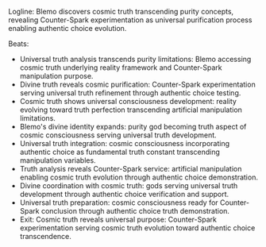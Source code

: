 ﻿---
series: 3
novella: 3
file: S3N3_CH06
type: chapter
pov: Blemo
setting: Universal truth facility - cosmic purity
word_target_min: 1201
word_target_max: 2299
status: outline
---
Logline: Blemo discovers cosmic truth transcending purity concepts, revealing Counter-Spark experimentation as universal purification process enabling authentic choice evolution.

Beats:
- Universal truth analysis transcends purity limitations: Blemo accessing cosmic truth underlying reality framework and Counter-Spark manipulation purpose.
- Divine truth reveals cosmic purification: Counter-Spark experimentation serving universal truth refinement through authentic choice testing.
- Cosmic truth shows universal consciousness development: reality evolving toward truth perfection transcending artificial manipulation limitations.
- Blemo's divine identity expands: purity god becoming truth aspect of cosmic consciousness serving universal truth development.
- Universal truth integration: cosmic consciousness incorporating authentic choice as fundamental truth constant transcending manipulation variables.
- Truth analysis reveals Counter-Spark service: artificial manipulation enabling cosmic truth evolution through authentic choice demonstration.
- Divine coordination with cosmic truth: gods serving universal truth development through authentic choice verification and support.
- Universal truth preparation: cosmic consciousness ready for Counter-Spark conclusion through authentic choice truth demonstration.
- Exit: Cosmic truth reveals universal purpose: Counter-Spark experimentation serving cosmic truth evolution toward authentic choice transcendence.